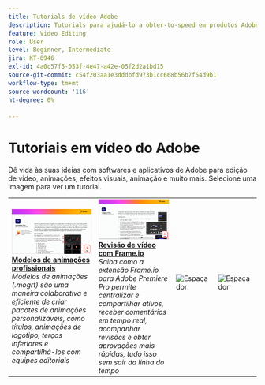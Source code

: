 ```yaml
---
title: Tutorials de vídeo Adobe
description: Tutorials para ajudá-lo a obter-to-speed em produtos Adobe DVA
feature: Video Editing
role: User
level: Beginner, Intermediate
jira: KT-6946
exl-id: 4a0c57f5-053f-4e47-a42e-05f2d2a1bd15
source-git-commit: c54f203aa1e3dddbfd973b1cc668b56b7f54d9b1
workflow-type: tm+mt
source-wordcount: '116'
ht-degree: 0%

---
```


# Tutoriais em vídeo do Adobe

Dê vida às suas ideias com softwares e aplicativos de Adobe para edição de vídeo, animações, efeitos visuais, animação e muito mais. Selecione uma imagem para ver um tutorial.

<table>
<tr>
 <td>
   <a href="motion-graphics-templates.md">
      <img alt="Modelos profissionais de animações" src="assets/MORGTs.png" />
   </a>
    <div>
   <a href="motion-graphics-templates.md"><strong>Modelos de animações profissionais</strong></a>
    </div>
    <em>Modelos de animações (.mogrt) são uma maneira colaborativa e eficiente de criar pacotes de animações personalizáveis, como títulos, animações de logotipo, terços inferiores e compartilhá-los com equipes editoriais</em>
    <br>
  </td>
  <td>
   <a href="video-review-frame-io.md">
      <img alt="Revisão de vídeo com Frame-io" src="assets/Videoreviewwithframe.png" />
   </a>
    <div>
   <a href="video-review-frame-io.md"><strong>Revisão de vídeo com Frame.io</strong></a>
    </div>
    <em>Saiba como a extensão Frame.io para Adobe Premiere Pro permite centralizar e compartilhar ativos, receber comentários em tempo real, acompanhar revisões e obter aprovações mais rápidas, tudo isso sem sair da linha do tempo</em>
    <br>
  </td>
  <td>
    <img alt="Espaçador" src="../assets/acrobat_PDF_whitespacer_96.png" />
    <div>
    <br>
  </td>
  <td>
    <img alt="Espaçador" src="../assets/acrobat_PDF_whitespacer_96.png" />
    <div>
    <br>
  </td>
</tr>
</table>
